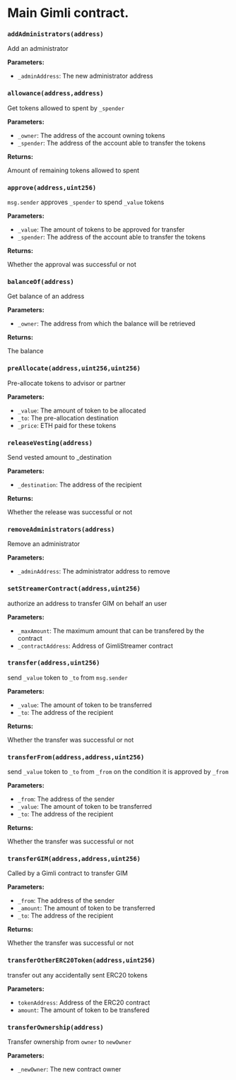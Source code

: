 # Main Gimli contract.

### `addAdministrators(address)`

Add an administrator

**Parameters:**

  - `_adminAddress`: The new administrator address

### `allowance(address,address)`

Get tokens allowed to spent by `_spender`

**Parameters:**

  - `_owner`: The address of the account owning tokens
  - `_spender`: The address of the account able to transfer the tokens

**Returns:**

Amount of remaining tokens allowed to spent

### `approve(address,uint256)`

`msg.sender` approves `_spender` to spend `_value` tokens

**Parameters:**

  - `_value`: The amount of tokens to be approved for transfer
  - `_spender`: The address of the account able to transfer the tokens

**Returns:**

Whether the approval was successful or not

### `balanceOf(address)`

Get balance of an address

**Parameters:**

  - `_owner`: The address from which the balance will be retrieved

**Returns:**

The balance

### `preAllocate(address,uint256,uint256)`

Pre-allocate tokens to advisor or partner

**Parameters:**

  - `_value`: The amount of token to be allocated
  - `_to`: The pre-allocation destination
  - `_price`: ETH paid for these tokens

### `releaseVesting(address)`

Send vested amount to _destination

**Parameters:**

  - `_destination`: The address of the recipient

**Returns:**

Whether the release was successful or not

### `removeAdministrators(address)`

Remove an administrator

**Parameters:**

  - `_adminAddress`: The administrator address to remove

### `setStreamerContract(address,uint256)`

authorize an address to transfer GIM on behalf an user

**Parameters:**

  - `_maxAmount`: The maximum amount that can be transfered by the contract
  - `_contractAddress`: Address of GimliStreamer contract

### `transfer(address,uint256)`

send `_value` token to `_to` from `msg.sender`

**Parameters:**

  - `_value`: The amount of token to be transferred
  - `_to`: The address of the recipient

**Returns:**

Whether the transfer was successful or not

### `transferFrom(address,address,uint256)`

send `_value` token to `_to` from `_from` on the condition it is approved by `_from`

**Parameters:**

  - `_from`: The address of the sender
  - `_value`: The amount of token to be transferred
  - `_to`: The address of the recipient

**Returns:**

Whether the transfer was successful or not

### `transferGIM(address,address,uint256)`

Called by a Gimli contract to transfer GIM

**Parameters:**

  - `_from`: The address of the sender
  - `_amount`: The amount of token to be transferred
  - `_to`: The address of the recipient

**Returns:**

Whether the transfer was successful or not

### `transferOtherERC20Token(address,uint256)`

transfer out any accidentally sent ERC20 tokens

**Parameters:**

  - `tokenAddress`: Address of the ERC20 contract
  - `amount`: The amount of token to be transfered

### `transferOwnership(address)`

Transfer ownership from `owner` to `newOwner`

**Parameters:**

  - `_newOwner`: The new contract owner

